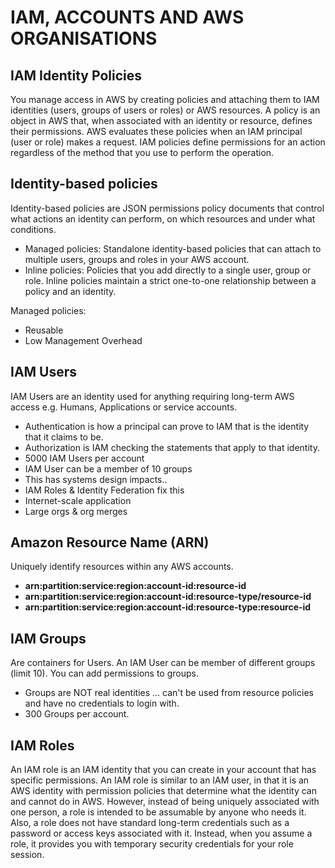 # IAM, ACCOUNTS AND AWS ORGANISATIONS
## IAM Identity Policies
You manage access in AWS by creating policies and attaching them to IAM identities (users, groups of users or roles) or AWS resources. A policy is an object in AWS that, when associated with an identity or resource, defines their permissions. AWS evaluates these policies when an IAM principal (user or role) makes a request. IAM policies define permissions for an action regardless of the method that you use to perform the operation.

## Identity-based policies
Identity-based policies are JSON permissions policy documents that control what actions an identity can perform, on which resources and under what conditions.
* Managed policies: Standalone identity-based policies that can attach to multiple users, groups and roles in your AWS account.
* Inline policies: Policies that you add directly to a single user, group or role. Inline policies maintain a strict one-to-one relationship between a policy and an identity.

Managed policies:
* Reusable
* Low Management Overhead

## IAM Users
IAM Users are an identity used for anything requiring long-term AWS access e.g. Humans, Applications or service accounts.
* Authentication is how a principal can prove to IAM that is the identity that it claims to be.
* Authorization is IAM checking the statements that apply to that identity.
* 5000 IAM Users per account
* IAM User can be a member of 10 groups
* This has systems design impacts..
* IAM Roles & Identity Federation fix this
* Internet-scale application
* Large orgs & org merges

## Amazon Resource Name (ARN)
Uniquely identify resources within any AWS accounts.
* **arn:partition:service:region:account-id:resource-id**
* **arn:partition:service:region:account-id:resource-type/resource-id**
* **arn:partition:service:region:account-id:resource-type:resource-id**

## IAM Groups
Are containers for Users. An IAM User can be member of different groups (limit 10). You can add permissions to groups.
* Groups are NOT real identities ... can't be used from resource policies and have no credentials to login with.
* 300 Groups per account.

## IAM Roles
An IAM role is an IAM identity that you can create in your account that has specific permissions. An IAM role is similar to an IAM user, in that it is an AWS identity with permission policies that determine what the identity can and cannot do in AWS. However, instead of being uniquely associated with one person, a role is intended to be assumable by anyone who needs it. Also, a role does not have standard long-term credentials such as a password or access keys associated with it. Instead, when you assume a role, it provides you with temporary security credentials for your role session.